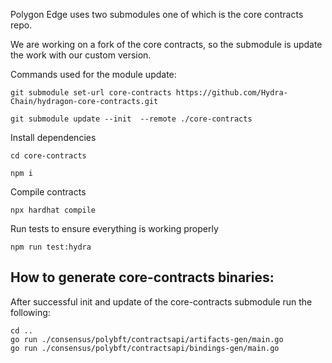 Polygon Edge uses two submodules one of which is the core contracts repo.

We are working on a fork of the core contracts, so the submodule is update the work with our custom version.

Commands used for the module update:

```
git submodule set-url core-contracts https://github.com/Hydra-Chain/hydragon-core-contracts.git
```

```
git submodule update --init  --remote ./core-contracts
```

Install dependencies

```
cd core-contracts
```

```
npm i
```

Compile contracts

```
npx hardhat compile
```

Run tests to ensure everything is working properly

```
npm run test:hydra
```

## How to generate core-contracts binaries:

After successful init and update of the core-contracts submodule run the following:

```
cd ..
go run ./consensus/polybft/contractsapi/artifacts-gen/main.go
go run ./consensus/polybft/contractsapi/bindings-gen/main.go
```
